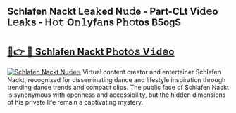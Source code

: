 ## Schlafen Nackt L𝚎a𝚔ed N𝚞𝚍e - Part-CLt Vi𝚍𝚎o L𝚎a𝚔s - H𝚘𝚝 O𝚗𝚕yf𝚊ns P𝚑𝚘tos B5ogS

# <h2><a href="http://kf7l4yi.oniu.top/?m=Schlafen+Nackt">🔗👉 🔴 Schlafen Nackt P𝚑ot𝚘𝚜 V𝚒d𝚎o</a></h2>

[![Schlafen Nackt Nu𝚍e𝚜](https://i.imgur.com/0qMVB7G.gif)](http://kf7l4yi.oniu.top/?m=Schlafen+Nackt)
Virtual content creator and entertainer Schlafen Nackt, recognized for disseminating dance and lifestyle inspiration through trending dance trends and compact clips. The public face of Schlafen Nackt is synonymous with openness and accessibility, but the hidden dimensions of his private life remain a captivating mystery.  
